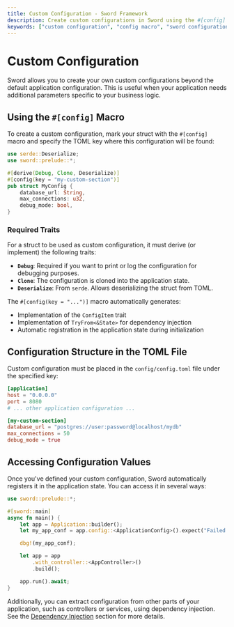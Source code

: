 ```yaml
---
title: Custom Configuration - Sword Framework
description: Create custom configurations in Sword using the #[config] macro. Learn to manage application-specific settings and database configurations.
keywords: ["custom configuration", "config macro", "sword configuration", "toml settings", "application settings"]
---
```


# Custom Configuration

Sword allows you to create your own custom configurations beyond the default application configuration. This is useful when your application needs additional parameters specific to your business logic.

## Using the `#[config]` Macro

To create a custom configuration, mark your struct with the `#[config]` macro and specify the TOML key where this configuration will be found:

```rust
use serde::Deserialize;
use sword::prelude::*;

#[derive(Debug, Clone, Deserialize)]
#[config(key = "my-custom-section")]
pub struct MyConfig {
    database_url: String,
    max_connections: u32,
    debug_mode: bool,
}
```

### Required Traits

For a struct to be used as custom configuration, it must derive (or implement) the following traits:

- **`Debug`**: Required if you want to print or log the configuration for debugging purposes.
- **`Clone`**: The configuration is cloned into the application state.
- **`Deserialize`**: From `serde`. Allows deserializing the struct from TOML.

The `#[config(key = "...")]` macro automatically generates:

- Implementation of the `ConfigItem` trait
- Implementation of `TryFrom<&State>` for dependency injection
- Automatic registration in the application state during initialization

## Configuration Structure in the TOML File

Custom configuration must be placed in the `config/config.toml` file under the specified key:

```toml
[application]
host = "0.0.0.0"
port = 8080
# ... other application configuration ...

[my-custom-section]
database_url = "postgres://user:password@localhost/mydb"
max_connections = 50
debug_mode = true
```

## Accessing Configuration Values

Once you've defined your custom configuration, Sword automatically registers it in the application state. You can access it in several ways:

```rust
use sword::prelude::*;

#[sword::main]
async fn main() {
    let app = Application::builder();
    let my_app_conf = app.config::<ApplicationConfig>().expect("Failed to get app config");

    dbg!(my_app_conf);

    let app = app
        .with_controller::<AppController>()
        .build();

    app.run().await;
}
```

Additionally, you can extract configuration from other parts of your application, such as controllers or services, using dependency injection. See the [Dependency Injection](../dependency-injection.md) section for more details.
